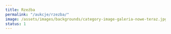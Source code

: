 ```yaml
---
title: Rzeźba
permalink: "/aukcje/rzezba/"
image: /assets/images/backgrounds/category-image-galeria-nowe-teraz.jpg
status: 1
---
```


